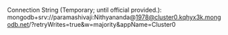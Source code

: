 Connection String (Temporary; until official provided.):
mongodb+srv://paramashivaji:Nithyananda@1978@cluster0.kqhyx3k.mongodb.net/?retryWrites=true&w=majority&appName=Cluster0